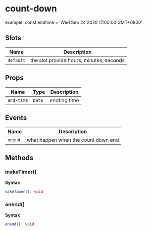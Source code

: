 # count-down

example:
const endtime = 'Wed Sep 24 2020 17:00:00 GMT+0800'
<count-down end-time="new Date(endtime)" >
<template v-slot="{ hours, minutes, seconds }">

</template>
</count-down>

## Slots

| Name      | Description                              |
| --------- | ---------------------------------------- |
| `default` | the slot provide hours, minutes, seconds |

## Props

| Name       | Type   | Description  |
| ---------- | ------ | ------------ |
| `end-time` | `Date` | endting time |

## Events

| Name    | Description                         |
| ------- | ----------------------------------- |
| `onend` | what happen when the count down end |

## Methods

### makeTimer()

**Syntax**

```typescript
makeTimer(): void
```

### onend()

**Syntax**

```typescript
onend(): void
```


